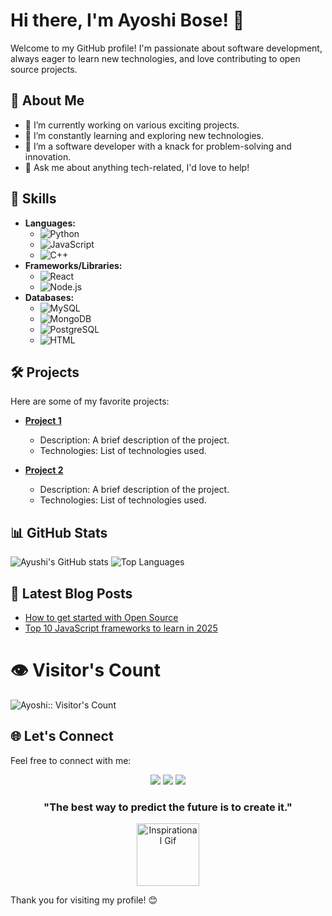 # Hi there, I'm Ayoshi Bose! 👋

Welcome to my GitHub profile! I'm passionate about software development, always eager to learn new technologies, and love contributing to open source projects.

## 🌟 About Me

- 🔭 I’m currently working on various exciting projects.
- 🌱 I’m constantly learning and exploring new technologies.
- 💼 I’m a software developer with a knack for problem-solving and innovation.
- 💬 Ask me about anything tech-related, I'd love to help!
## 🚀 Skills

- **Languages:** 
  - ![Python](https://img.shields.io/badge/Python-3776AB?style=flat-square&logo=python&logoColor=white)
  - ![JavaScript](https://img.shields.io/badge/JavaScript-F7DF1E?style=flat-square&logo=javascript&logoColor=black)
  - ![C++](https://img.shields.io/badge/C++-00599C?style=flat-square&logo=c%2B%2B&logoColor=white)
- **Frameworks/Libraries:** 
  - ![React](https://img.shields.io/badge/React-20232A?style=flat-square&logo=react&logoColor=61DAFB)
  - ![Node.js](https://img.shields.io/badge/Node.js-339933?style=flat-square&logo=nodedotjs&logoColor=white)
- **Databases:** 
  - ![MySQL](https://img.shields.io/badge/MySQL-4479A1?style=flat-square&logo=mysql&logoColor=white)
  - ![MongoDB](https://img.shields.io/badge/MongoDB-47A248?style=flat-square&logo=mongodb&logoColor=white)
  - ![PostgreSQL](https://img.shields.io/badge/PostgreSQL-336791?style=flat-square&logo=postgresql&logoColor=white)
  - ![HTML](https://img.shields.io/badge/HTML5-E34F26?style=for-the-badge&logo=html5&logoColor=white)

## 🛠️ Projects

Here are some of my favorite projects:

- **[Project 1](https://github.com/ayushiibose/project1)** 
  - Description: A brief description of the project.
  - Technologies: List of technologies used.

- **[Project 2](https://github.com/ayushiibose/project2)** 
  - Description: A brief description of the project.
  - Technologies: List of technologies used.

## 📊 GitHub Stats

![Ayushi's GitHub stats](https://github-readme-stats.vercel.app/api?username=ayushiibose&show_icons=true&theme=radical)
![Top Languages](https://github-readme-stats.vercel.app/api/top-langs/?username=ayushiibose&layout=compact&theme=radical)

## 📝 Latest Blog Posts

<!-- BLOG-POST-LIST:START -->
- [How to get started with Open Source](https://ayushiibose.medium.com/how-to-get-started-with-open-source)
- [Top 10 JavaScript frameworks to learn in 2025](https://ayushiibose.medium.com/top-10-javascript-frameworks-to-learn-in-2025)
<!-- BLOG-POST-LIST:END -->

# 👁 Visitor's Count 
<p>
  <img src="https://profile-counter.glitch.me/{ayushiibose}/count.svg" alt="Ayoshi:: Visitor's Count" />
</p>


## 🌐 Let's Connect

Feel free to connect with me:

<p align="center">
  <a href="(https://www.instagram.com/ayushiibose?igsh=MXR4eXF4dDFiaTNpbw==)" target="_blank"><img src="https://img.shields.io/badge/-Instagram-E4405F?style=for-the-badge&logo=instagram&logoColor=white"></a>
  <a href="https://www.linkedin.com/in/ayoshi-bose-134b772b3/ " target="_blank"><img src="https://img.shields.io/badge/-LinkedIn-0A66C2?style=for-the-badge&logo=linkedin&logoColor=white"></a>
  <a href="mailto:ayushibose123@gmail.com"><img src="https://img.shields.io/badge/-Gmail-D14836?style=for-the-badge&logo=gmail&logoColor=white"></a>
</p>

<h3 align="center">"The best way to predict the future is to create it."</h3>
<p align="center">
  <img src="https://media.giphy.com/media/2IudUHdI075HL02Pkk/giphy.gif" width="100" alt="Inspirational Gif">
</p>

Thank you for visiting my profile! 😊
